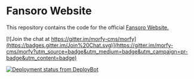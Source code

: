 # Fansoro Website
This repository contains the code for the official [Fansoro Website.](http://morfy.org)

[![Join the chat at https://gitter.im/morfy-cms/morfy](https://badges.gitter.im/Join%20Chat.svg)](https://gitter.im/morfy-cms/morfy?utm_source=badge&utm_medium=badge&utm_campaign=pr-badge&utm_content=badge)

[![Deployment status from DeployBot](https://fansoro.deploybot.com/badge/45290642062167/60796.svg)](http://deploybot.com)
